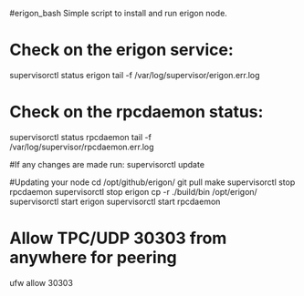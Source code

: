 #erigon_bash
Simple script to install and run erigon node.

# Check on the erigon service:
supervisorctl status erigon
tail -f /var/log/supervisor/erigon.err.log

# Check on the rpcdaemon status:
supervisorctl status rpcdaemon
tail -f /var/log/supervisor/rpcdaemon.err.log

#If any changes are made run:
supervisorctl update

#Updating your node
cd /opt/github/erigon/
git pull
make
supervisorctl stop rpcdaemon
supervisorctl stop erigon
cp -r ./build/bin /opt/erigon/
supervisorctl start erigon
supervisorctl start rpcdaemon

# Allow TPC/UDP 30303 from anywhere for peering
ufw allow 30303



